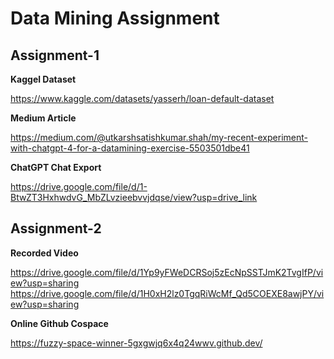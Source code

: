 # Data Mining Assignment

## Assignment-1

**Kaggel Dataset**

https://www.kaggle.com/datasets/yasserh/loan-default-dataset

**Medium Article**

https://medium.com/@utkarshsatishkumar.shah/my-recent-experiment-with-chatgpt-4-for-a-datamining-exercise-5503501dbe41

**ChatGPT Chat Export**

https://drive.google.com/file/d/1-BtwZT3HxhwdvG_MbZLvzieebvvjdqse/view?usp=drive_link


## Assignment-2

**Recorded Video**

https://drive.google.com/file/d/1Yp9yFWeDCRSoj5zEcNpSSTJmK2TvgIfP/view?usp=sharing
https://drive.google.com/file/d/1H0xH2lz0TgqRiWcMf_Qd5COEXE8awjPY/view?usp=sharing

**Online Github Cospace**

https://fuzzy-space-winner-5gxgwjq6x4q24wwv.github.dev/
